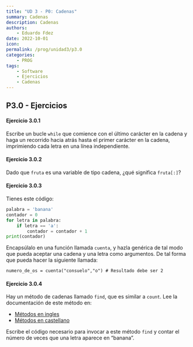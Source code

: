 ```yaml
---
title: "UD 3 - P0: Cadenas"
summary: Cadenas
description: Cadenas
authors:
    - Eduardo Fdez
date: 2022-10-01
icon: 
permalink: /prog/unidad3/p3.0
categories:
    - PROG
tags:
    - Software
    - Ejercicios
    - Cadenas
---
```

## P3.0 - Ejercicios

#### **Ejercicio 3.0.1**

Escribe un bucle `while` que comience con el último carácter en la cadena y haga un recorrido hacia atrás hasta el primer carácter en la cadena, imprimiendo cada letra en una línea independiente.

<!--
-->

#### **Ejercicio 3.0.2**

Dado que `fruta` es una variable de tipo cadena, ¿qué significa `fruta[:]`?

<!--

-->

#### **Ejercicio 3.0.3**

Tienes este código:
```Python
palabra = 'banana'
contador = 0
for letra in palabra:
    if letra == 'a':
        contador = contador + 1
print(contador)
```
Encapsúlalo en una función llamada `cuenta`, y hazla genérica de tal modo que pueda aceptar una cadena y una letra como argumentos. De tal forma que pueda hacer la siguiente llamada:

```
numero_de_os = cuenta("consuelo","o") # Resultado debe ser 2

```

<!--

-->

#### **Ejercicio 3.0.4**

Hay un método de cadenas llamado `find`, que es similar a `count`. Lee la documentación de este método en:     

* [Métodos en ingles](https://docs.python.org/library/stdtypes.html#string-methods)
* [Métodos en castellano](https://docs.python.org/es/3/library/stdtypes.html#string-methods)

Escribe el código necesario para invocar a este método `find` y contar el número de veces que una letra aparece en “banana”.

<!--

-->
